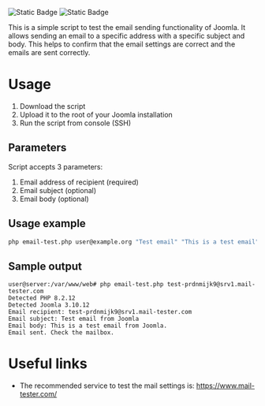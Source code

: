 ![Static Badge](https://img.shields.io/badge/3%2B-joomla?logo=joomla&label=Joomla&logoColor=white&color=blue&labelColor=black&style=for-the-badge)
![Static Badge](https://img.shields.io/badge/7.4%2B-joomla?logo=php&label=PHP&logoColor=white&color=darkgreen&labelColor=black&style=for-the-badge)

This is a simple script to test the email sending functionality of Joomla.
It allows sending an email to a specific address with a specific subject and body.
This helps to confirm that the email settings are correct and the emails are sent correctly.

# Usage
1. Download the script
2. Upload it to the root of your Joomla installation
3. Run the script from console (SSH)

## Parameters
Script accepts 3 parameters:
1. Email address of recipient (required)
2. Email subject (optional)
3. Email body (optional)

## Usage example
```bash
php email-test.php user@example.org "Test email" "This is a test email"
```

## Sample output
```console
user@server:/var/www/web# php email-test.php test-prdnmijk9@srv1.mail-tester.com
Detected PHP 8.2.12
Detected Joomla 3.10.12
Email recipient: test-prdnmijk9@srv1.mail-tester.com
Email subject: Test email from Joomla
Email body: This is a test email from Joomla.
Email sent. Check the mailbox.
```

# Useful links
- The recommended service to test the mail settings is:
https://www.mail-tester.com/
